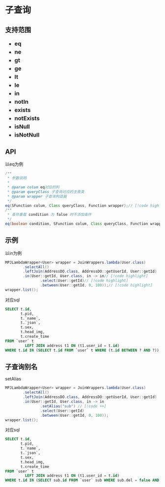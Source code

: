 # 子查询 <Badge type="tip" text="1.5.2+" />

## 支持范围

<ul style="display: flex;flex-wrap: wrap;font-size: large;font-weight: bolder;line-height: 1.5">
 <li style="width: 255px">eq</li>
 <li style="width: 255px">ne</li>
 <li style="width: 255px">gt</li>
 <li style="width: 255px">ge</li>
 <li style="width: 255px">lt</li>
 <li style="width: 255px">le</li>
 <li style="width: 255px">in</li>
 <li style="width: 255px">notIn</li>
 <li style="width: 255px">exists</li>
 <li style="width: 255px">notExists</li>
 <li style="width: 255px">isNull</li>
 <li style="width: 255px">isNotNull</li>
</ul>

## API

以eq为例

```java
/**
 * 参数说明
 *
 * @param colum eq对应的列
 * @param queryClass 子查询对应的主表类
 * @param wrapper 子查询构造器
 */
eq(SFunction colum, Class queryClass, Function wrapper);// [!code highlight]
/**
 * 条件重载 condition 为 false 时不添加条件
 */
eq(boolean condition, SFunction colum, Class queryClass, Function wrapper);// [!code highlight]
```

## 示例

以in为例

```java
MPJLambdaWrapper<User> wrapper = JoinWrappers.lambda(User.class)
        .selectAll()
        .leftJoin(AddressDO.class, AddressDO::getUserId, User::getId)
        .in(User::getId, User.class, in -> in// [!code highlight]
                .select(User::getId)// [!code highlight]
                .between(User::getId, 0, 100));// [!code highlight]
wrapper.list();
```

对应sql

```sql
SELECT t.id,
       t.pid,
       t.`name`,
       t.`json`,
       t.sex,
       t.head_img,
       t.create_time
FROM `user` t
         LEFT JOIN address t1 ON (t1.user_id = t.id)
WHERE t.id IN (SELECT t.id FROM `user` t WHERE (t.id BETWEEN ? AND ?))
```

## 子查询别名

setAlias

```java
MPJLambdaWrapper<User> wrapper = JoinWrappers.lambda(User.class)
        .selectAll()
        .leftJoin(AddressDO.class, AddressDO::getUserId, User::getId)
        .in(User::getId, User.class, in -> in
                .setAlias("sub") // [!code ++]
                .select(User::getId)
                .between(User::getId, 0, 100));
wrapper.list();
```

对应sql

```sql
SELECT t.id,
       t.pid,
       t.`name`,
       t.`json`,
       t.sex,
       t.head_img,
       t.create_time
FROM `user` t
         LEFT JOIN address t1 ON (t1.user_id = t.id)
WHERE t.id IN (SELECT sub.id FROM `user` sub WHERE sub.del = false AND (sub.id BETWEEN ? AND ?))
```

<!--@include: ../../../component/code-warn.md-->
